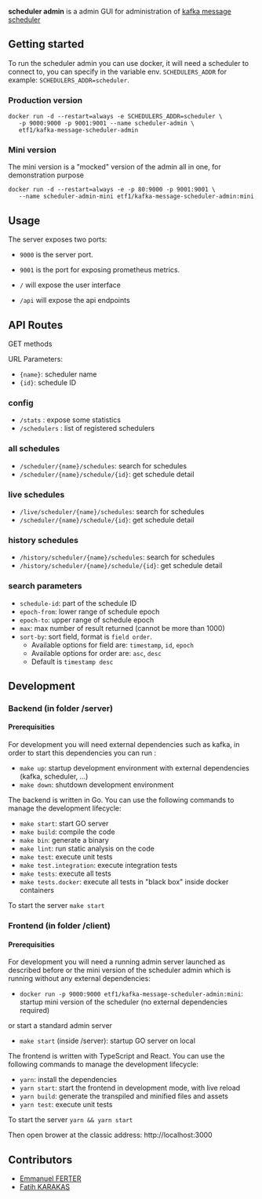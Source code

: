 **scheduler admin** is a admin GUI for administration of [kafka message scheduler](https://github.com/etf1/kafka-message-scheduler)

## Getting started

To run the scheduler admin you can use docker, it will need a scheduler to connect to, you can specify in the variable env. `SCHEDULERS_ADDR` for example: `SCHEDULERS_ADDR=scheduler`.

### Production version

```
docker run -d --restart=always -e SCHEDULERS_ADDR=scheduler \
   -p 9000:9000 -p 9001:9001 --name scheduler-admin \
   etf1/kafka-message-scheduler-admin
```

### Mini version

The mini version is a "mocked" version of the admin all in one, for demonstration purpose

```
docker run -d --restart=always -e -p 80:9000 -p 9001:9001 \
   --name scheduler-admin-mini etf1/kafka-message-scheduler-admin:mini
```

## Usage

The server exposes two ports:

- `9000` is the server port. 
- `9001` is the port for exposing prometheus metrics.

- `/` will expose the user interface
- `/api` will expose the api endpoints

## API Routes

GET methods

URL Parameters:
- `{name}`: scheduler name
- `{id}`: schedule ID

### config
- `/stats` : expose some statistics
- `/schedulers` : list of registered schedulers

### all schedules
- `/scheduler/{name}/schedules`: search for schedules 
- `/scheduler/{name}/schedule/{id}`: get schedule detail

### live schedules
- `/live/scheduler/{name}/schedules`: search for schedules
- `/scheduler/{name}/schedule/{id}`: get schedule detail

### history schedules
- `/history/scheduler/{name}/schedules`: search for schedules
- `/history/scheduler/{name}/schedule/{id}`: get schedule detail

### search parameters

- `schedule-id`: part of the schedule ID
- `epoch-from`: lower range of schedule epoch
- `epoch-to`: upper range of schedule epoch
- `max`: max number of result returned (cannot be more than 1000)
- `sort-by`: sort field, format is `field order`. 
   - Available options for field are: `timestamp`, `id`, `epoch`
   - Available options for order are: `asc`, `desc`
   - Default is `timestamp desc`

## Development

### Backend (in folder /server)

#### Prerequisities

For development you will need external dependencies such as kafka, in order to start this dependencies you can run :

- `make up`: startup development environment with external dependencies (kafka, scheduler, ...)
- `make down`:  shutdown development environment

The backend is written in Go. You can use the following commands to manage the development lifecycle:

- `make start`: start GO server
- `make build`: compile the code
- `make bin`: generate a binary
- `make lint`: run static analysis on the code
- `make test`: execute unit tests
- `make test.integration`: execute integration tests
- `make tests`: execute all tests
- `make tests.docker`: execute all tests in "black box" inside docker containers

To start the server `make start`

### Frontend (in folder /client)

#### Prerequisities

For development you will need a running admin server launched as described before or the mini version of the scheduler admin which is running without any external dependencies:

- `docker run -p 9000:9000 etf1/kafka-message-scheduler-admin:mini`: startup mini version of the scheduler (no external dependencies required)

or start a standard admin server

- `make start` (inside /server): startup GO server on local

The frontend is written with TypeScript and React. You can use the following commands to manage the development lifecycle:

- `yarn`: install the dependencies
- `yarn start`: start the frontend in development mode, with live reload
- `yarn build`: generate the transpiled and minified files and assets
- `yarn test`: execute unit tests

To start the server `yarn && yarn start`

Then open brower at the classic address: http://localhost:3000

## Contributors

- [Emmanuel FERTER](https://github.com/eferte)
- [Fatih KARAKAS](https://github.com/fkarakas)
